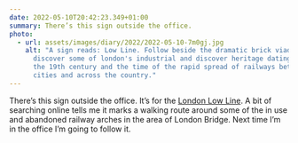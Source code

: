 ```yaml
---
date: 2022-05-10T20:42:23.349+01:00
summary: There’s this sign outside the office.
photo:
  - url: assets/images/diary/2022/2022-05-10-7m0gj.jpg
    alt: "A sign reads: Low Line. Follow beside the dramatic brick viaducts and
      discover some of london's industrial and discover heritage dating back to
      the 19th century and the time of the rapid spread of railways between
      cities and across the country."
---
```

There’s this sign outside the office. It’s for the [London Low Line](https://lowline.london). A bit of searching online tells me it marks a walking route around some of the in use and abandoned railway arches in the area of London Bridge. Next time I’m in the office I’m going to follow it. 
